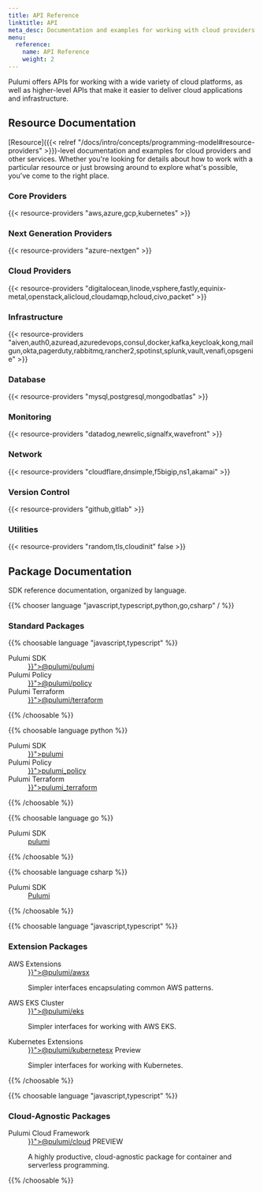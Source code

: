 ```yaml
---
title: API Reference
linktitle: API
meta_desc: Documentation and examples for working with cloud providers and other services.
menu:
  reference:
    name: API Reference
    weight: 2
---
```


Pulumi offers APIs for working with a wide variety of cloud platforms, as well as
higher-level APIs that make it easier to deliver cloud applications and infrastructure.

## Resource Documentation

[Resource]({{< relref "/docs/intro/concepts/programming-model#resource-providers" >}})-level
documentation and examples for cloud providers and other services. Whether you're looking
for details about how to work with a particular resource or just browsing around to
explore what's possible, you've come to the right place.

### Core Providers

{{< resource-providers "aws,azure,gcp,kubernetes" >}}

### Next Generation Providers

{{< resource-providers "azure-nextgen" >}}

### Cloud Providers

{{< resource-providers "digitalocean,linode,vsphere,fastly,equinix-metal,openstack,alicloud,cloudamqp,hcloud,civo,packet" >}}

### Infrastructure

{{< resource-providers "aiven,auth0,azuread,azuredevops,consul,docker,kafka,keycloak,kong,mailgun,okta,pagerduty,rabbitmq,rancher2,spotinst,splunk,vault,venafi,opsgenie" >}}

### Database

{{< resource-providers "mysql,postgresql,mongodbatlas" >}}

### Monitoring

{{< resource-providers "datadog,newrelic,signalfx,wavefront" >}}

### Network

{{< resource-providers "cloudflare,dnsimple,f5bigip,ns1,akamai" >}}

### Version Control

{{< resource-providers "github,gitlab" >}}

### Utilities

{{< resource-providers "random,tls,cloudinit" false >}}

## Package Documentation

SDK reference documentation, organized by language.

{{% chooser language "javascript,typescript,python,go,csharp" / %}}

### Standard Packages

{{% choosable language "javascript,typescript" %}}
<dl class="tabular">
    <dt>Pulumi SDK</dt>
    <dd><a href="{{< relref "/docs/reference/pkg/nodejs/pulumi/pulumi" >}}">@pulumi/pulumi</a></dd>
    <dt>Pulumi Policy</dt>
    <dd><a href="{{< relref "/docs/reference/pkg/nodejs/pulumi/policy" >}}">@pulumi/policy</a></dd>
    <dt>Pulumi Terraform</dt>
    <dd><a href="{{< relref "/docs/reference/pkg/nodejs/pulumi/terraform" >}}">@pulumi/terraform</a></dd>
</dl>
{{% /choosable %}}

{{% choosable language python %}}
<dl class="tabular">
    <dt>Pulumi SDK</dt>
    <dd><a href="{{< relref "/docs/reference/pkg/python/pulumi" >}}">pulumi</a></dd>
    <dt>Pulumi Policy</dt>
    <dd><a href="{{< relref "/docs/reference/pkg/python/pulumi_policy" >}}">pulumi_policy</a></dd>
    <dt>Pulumi Terraform</dt>
    <dd><a href="{{< relref "/docs/reference/pkg/python/pulumi_terraform" >}}">pulumi_terraform</a></dd>
</dl>
{{% /choosable %}}

{{% choosable language go %}}
<dl class="tabular">
    <dt>Pulumi SDK</dt>
    <dd><a href="https://pkg.go.dev/github.com/pulumi/pulumi/sdk/v2/go/pulumi">pulumi</a></dd>
</dl>
{{% /choosable %}}

{{% choosable language csharp %}}
<dl class="tabular">
    <dt>Pulumi SDK</dt>
    <dd><a href="/docs/reference/pkg/dotnet/Pulumi/Pulumi.html">Pulumi</a></dd>
</dl>
{{% /choosable %}}

{{% choosable language "javascript,typescript" %}}
### Extension Packages

<dl class="tabular">
    <dt>AWS Extensions</dt>
    <dd>
        <a href="{{< relref "/docs/reference/pkg/nodejs/pulumi/awsx" >}}">@pulumi/awsx</a>
        <p>Simpler interfaces encapsulating common AWS patterns.</p>
    </dd>
    <dt>AWS EKS Cluster</dt>
    <dd>
        <a href="{{< relref "/docs/reference/pkg/nodejs/pulumi/eks" >}}">@pulumi/eks</a>
        <p>Simpler interfaces for working with AWS EKS.</p>
    </dd>
    <dt>Kubernetes Extensions</dt>
    <dd>
        <a href="{{< relref "/docs/reference/pkg/nodejs/pulumi/kubernetesx" >}}">@pulumi/kubernetesx</a>
        <span class="ml-2 badge badge-preview">Preview</span>
        <p>Simpler interfaces for working with Kubernetes.</p>
    </dd>
</dl>
{{% /choosable %}}

{{% choosable language "javascript,typescript" %}}
### Cloud-Agnostic Packages

<dl class="tabular">
    <dt>Pulumi Cloud Framework</dt>
    <dd>
        <a href="{{< relref "/docs/reference/pkg/nodejs/pulumi/cloud" >}}">@pulumi/cloud</a>
        <span class="ml-2 badge badge-preview">PREVIEW</span>
        <p>A highly productive, cloud-agnostic package for container and serverless programming.</p>
    </dd>
</dl>
{{% /choosable %}}
